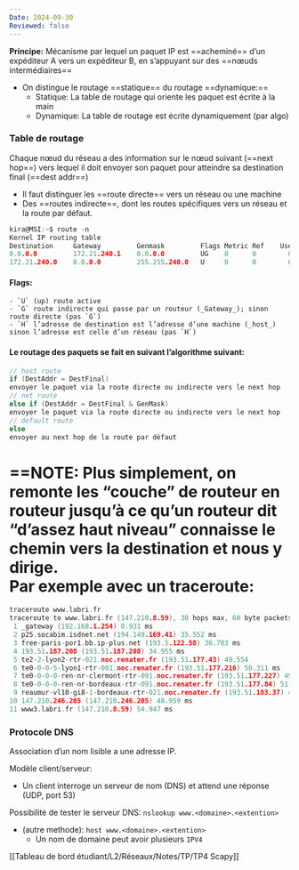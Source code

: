 ```yaml
---
Date: 2024-09-30
Reviewed: false
---
```

**Principe:** Mécanisme par lequel un paquet IP est ==acheminé== d’un expéditeur A vers un expéditeur B, en s’appuyant sur des ==nœuds intermédiaires==

- On distingue le routage ==statique== du routage ==dynamique:==
    - Statique: La table de routage qui oriente les paquet est écrite à la main
    - Dynamique: La table de routage est écrite dynamiquement (par algo)

  

### Table de routage

Chaque nœud du réseau a des information sur le nœud suivant (==next hop==) vers lequel il doit envoyer son paquet pour atteindre sa destination final (==dest addr==)

- Il faut distinguer les ==route directe== vers un réseau ou une machine
- Des ==routes indirecte==, dont les routes spécifiques vers un réseau et la route par défaut.

```C
kira@MSI:~$ route -n
Kernel IP routing table
Destination     Gateway         Genmask         Flags Metric Ref    Use Iface
0.0.0.0         172.21.240.1    0.0.0.0         UG    0      0        0 eth0
172.21.240.0    0.0.0.0         255.255.240.0   U     0      0        0 eth0
```

#### Flags:
    - `U` (up) route active
    - `G` route indirecte qui passe par un routeur (_Gateway_); sinon route directe (pas `G`)
    - `H` l’adresse de destination est l’adresse d’une machine (_host_) sinon l’adresse est celle d’un réseau (pas `H`)

#### Le routage des paquets se fait en suivant l’algorithme suivant:

```C
// host route
if (DestAddr = DestFinal)
envoyer le paquet via la route directe ou indirecte vers le next hop
// net route
else if (DestAddr = DestFinal & GenMask)
envoyer le paquet via la route directe ou indirecte vers le next hop
// default route
else
envoyer au next hop de la route par défaut
```

==NOTE: Plus simplement, on remonte les “couche” de routeur en routeur jusqu’à ce qu’un routeur dit “d’assez haut niveau” connaisse le chemin vers la destination et nous y dirige.  
Par exemple avec un traceroute:  
==

```C
traceroute www.labri.fr
traceroute to www.labri.fr (147.210.8.59), 30 hops max, 60 byte packets
 1 _gateway (192.168.1.254) 0.931 ms
 2 p25.socabim.isdnet.net (194.149.169.41) 35.552 ms
 3 free-paris-por1.bb.ip-plus.net (193.5.122.58) 36.783 ms
 4 193.51.187.208 (193.51.187.208) 34.955 ms
 5 te2-2-lyon2-rtr-021.noc.renater.fr (193.51.177.43) 49.554
 6 te0-0-0-5-lyon1-rtr-001.noc.renater.fr (193.51.177.216) 50.311 ms
 7 te0-0-0-0-ren-nr-clermont-rtr-091.noc.renater.fr (193.51.177.227) 49.938 ms
 8 te0-0-0-0-ren-nr-bordeaux-rtr-091.noc.renater.fr (193.51.177.84) 51.531 ms
 9 reaumur-vl10-gi8-1-bordeaux-rtr-021.noc.renater.fr (193.51.183.37) 49.163 ms
10 147.210.246.205 (147.210.246.205) 48.959 ms
11 www3.labri.fr (147.210.8.59) 54.947 ms
```

  

### Protocole DNS

Association d’un nom lisible a une adresse IP.

Modèle client/serveur:

- Un client interroge un serveur de nom (DNS) et attend une réponse (UDP, port 53)

Possibilité de tester le serveur DNS: `nslookup www.<domaine>.<extention>`

- (autre methode): `host www.<domaine>.<extention>`
    - Un nom de domaine peut avoir plusieurs `IPV4`

[[Tableau de bord étudiant/L2/Réseaux/Notes/TP/TP4 Scapy]]